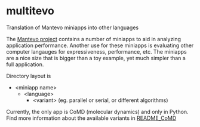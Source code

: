 # multitevo
Translation of Mantevo miniapps into other languages

The [Mantevo project](https://mantevo.org/) contains a number of miniapps to aid in analyzing application performance.   Another use for these miniapps is evaluating other computer langauges for expressiveness, performance, etc.   The miniapps are a nice size that is bigger than a toy example, yet much simpler than a full application.

Directory layout is
* \<miniapp name>
  * \<language>
    * \<variant> (eg. parallel or serial, or different algorithms)
  
Currently, the only app is CoMD (molecular dynamics) and only in Python.  Find more information about the available variants in [README_CoMD](comd/README_CoMD.md)
  

  
